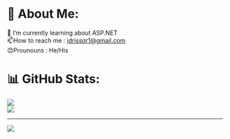 # 💫 About Me:
🔭 I’m currently learning about ASP.NET<br> 📫How to reach me : idrissqr1@gmail.com<br>😊Prounouns : He/His<br>


# 📊 GitHub Stats:
![](https://github-readme-streak-stats.herokuapp.com/?user=idriss111&theme=swift&hide_border=false)<br/>
![](https://github-readme-stats.vercel.app/api/top-langs/?username=idriss111&theme=swift&hide_border=false&include_all_commits=false&count_private=false&layout=compact)






---
[![](https://visitcount.itsvg.in/api?id=idriss111&icon=0&color=0)](https://visitcount.itsvg.in)


  
<!-- Proudly created with GPRM ( https://gprm.itsvg.in ) -->
